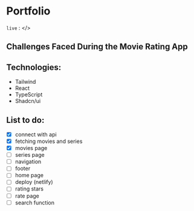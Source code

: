 # Portfolio

`live` : </>

## Challenges Faced During the Movie Rating App

## Technologies:

- Tailwind
- React
- TypeScript
- Shadcn/ui

## List to do:

- [x] connect with api
- [x] fetching movies and series
- [x] movies page
- [ ] series page
- [ ] navigation
- [ ] footer
- [ ] home page
- [ ] deploy (netlify)
- [ ] rating stars
- [ ] rate page
- [ ] search function
